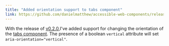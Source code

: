 ```yaml
---
title: "Added orientation support to tabs component"
link: https://github.com/danielmatthew/accessible-web-components/releases
---
```


With the release of [v0.2.0](https://github.com/danielmatthew/accessible-web-components/releases),I've added support for changing the orientation of the [tabs component](https://danmatthew.co.uk/notes/accessible-web-components-tabs/). The presence of a boolean `vertical` attribute will set `aria-orientation="vertical"`.
